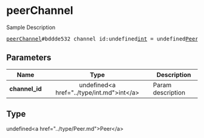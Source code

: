 # peerChannel

Sample Description

<pre>
<a href="../constructor/peerChannel.md">peerChannel</a>#bddde532 channel_id:undefined<a href="../type/int.md">int</a> = undefined<a href="../type/Peer.md">Peer</a>;
</pre>

## Parameters

| Name | Type | Description |
|------|:----:|-------------|
| **channel_id** | undefined&lt;a href=&#34;../type/int.md&#34;&gt;int&lt;/a&gt; | Param description |

## Type

undefined&lt;a href=&#34;../type/Peer.md&#34;&gt;Peer&lt;/a&gt;
